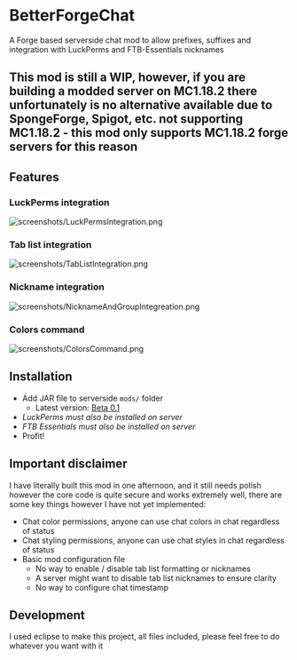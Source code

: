 # BetterForgeChat
A Forge based serverside chat mod to allow prefixes, suffixes and integration with LuckPerms and FTB-Essentials nicknames
## This mod is still a WIP, however, if you are building a modded server on MC1.18.2 there unfortunately is no alternative available due to SpongeForge, Spigot, etc. not supporting MC1.18.2 - this mod only supports MC1.18.2 forge servers for this reason

## Features
### LuckPerms integration
![screenshots/LuckPermsIntegration.png](https://github.com/abc123me/BetterForgeChat/raw/main/screenshots/LuckPermsIntegration.png)
### Tab list integration
![screenshots/TabListIntegration.png](https://github.com/abc123me/BetterForgeChat/raw/main/screenshots/TabListIntegration.png)
### Nickname integration
![screenshots/NicknameAndGroupIntegreation.png](https://github.com/abc123me/BetterForgeChat/raw/main/screenshots/NicknameAndGroupIntegreation.png)
### Colors command
![screenshots/ColorsCommand.png](https://github.com/abc123me/BetterForgeChat/raw/main/screenshots/ColorsCommand.png)

## Installation
- Add JAR file to serverside `mods/` folder
  - Latest version: [Beta 0.1](https://github.com/abc123me/BetterForgeChat/releases/tag/MC1.18.2)
- *LuckPerms must also be installed on server*
- *FTB Essentials must also be installed on server*
- Profit!

## Important disclaimer
I have literally built this mod in one afternoon, and it still needs polish however the core code is quite secure and works extremely well, there are some key things however I have not yet implemented:
- Chat color permissions, anyone can use chat colors in chat regardless of status 
- Chat styling permissions, anyone can use chat styles in chat regardless of status 
- Basic mod configuration file
  - No way to enable / disable tab list formatting or nicknames
  - A server might want to disable tab list nicknames to ensure clarity
  - No way to configure chat timestamp

## Development
I used eclipse to make this project, all files included, please feel free to do whatever you want with it
